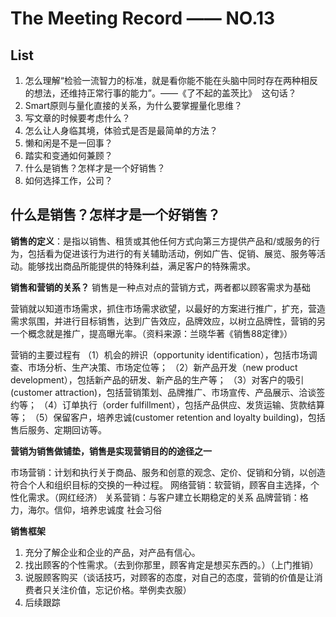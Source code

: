 # The Meeting Record —— NO.13
## List
1. 怎么理解“检验一流智力的标准，就是看你能不能在头脑中同时存在两种相反的想法，还维持正常行事的能力”。——《了不起的盖茨比》  这句话？
2. Smart原则与量化直接的关系，为什么要掌握量化思维？
3. 写文章的时候要考虑什么？
4. 怎么让人身临其境，体验式是否是最简单的方法？
5. 懒和闲是不是一回事？
6. 踏实和变通如何兼顾？
7. 什么是销售？怎样才是一个好销售？
8. 如何选择工作，公司？

## 什么是销售？怎样才是一个好销售？
**销售的定义**：是指以销售、租赁或其他任何方式向第三方提供产品和/或服务的行为，包括看为促进该行为进行的有关辅助活动，例如广告、促销、展览、服务等活动。能够找出商品所能提供的特殊利益，满足客户的特殊需求。

**销售和营销的关系？**
销售是一种点对点的营销方式，两者都以顾客需求为基础

营销就以知道市场需求，抓住市场需求欲望，以最好的方案进行推广，扩充，营造需求氛围，并进行目标销售，达到广告效应，品牌效应，以树立品牌性，营销的另一个概念就是推广，提高曝光率。（资料来源：兰晓华著《销售88定律》）

营销的主要过程有
（1）机会的辨识（opportunity identification），包括市场调查、市场分析、生产决策、市场定位等；
（2）新产品开发（new product development），包括新产品的研发、新产品的生产等；
（3）对客户的吸引(customer attraction)，包括营销策划、品牌推广、市场宣传、产品展示、洽谈签约等；
（4）订单执行（order fulfillment），包括产品供应、发货运输、货款结算等；
（5）保留客户，培养忠诚(customer retention and loyalty building)，包括售后服务、定期回访等。

**营销为销售做铺垫，销售是实现营销目的的途径之一**

市场营销：计划和执行关于商品、服务和创意的观念、定价、促销和分销，以创造符合个人和组织目标的交换的一种过程。
网络营销：软营销，顾客自主选择，个性化需求。（网红经济）
关系营销：与客户建立长期稳定的关系
品牌营销：格力，海尔。信仰，培养忠诚度
社会习俗

**销售框架**

1. 充分了解企业和企业的产品，对产品有信心。
2. 找出顾客的个性需求。（去到你那里，顾客肯定是想买东西的。）（上门推销）
3. 说服顾客购买（谈话技巧，对顾客的态度，对自己的态度，营销的价值是让消费者只关注价值，忘记价格。举例卖衣服）
4. 后续跟踪


